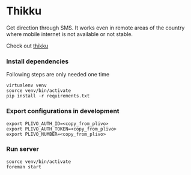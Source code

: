 # Thikku

Get direction through SMS. It works even in remote areas of the country
where mobile internet is not available or not stable.

Check out [thikku](http://thikku.herokuapp.com/)

### Install dependencies

Following steps are only needed one time

    virtualenv venv
    source venv/bin/activate
    pip install -r requirements.txt

### Export configurations in development

    export PLIVO_AUTH_ID=<copy_from_plivo>
    export PLIVO_AUTH_TOKEN=<copy_from_plivo>
    export PLIVO_NUMBER=<copy_from_plivo>

### Run server

    source venv/bin/activate
    foreman start
